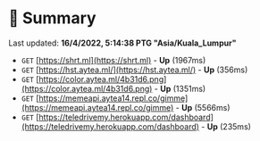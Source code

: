 # 📖 Summary
Last updated: **16/4/2022, 5:14:38 PTG "Asia/Kuala_Lumpur"**

- `GET` [https://shrt.ml](https://shrt.ml) - **Up** (1967ms)
- `GET` [https://hst.aytea.ml/](https://hst.aytea.ml/) - **Up** (356ms)
- `GET` [https://color.aytea.ml/4b31d6.png](https://color.aytea.ml/4b31d6.png) - **Up** (1351ms)
- `GET` [https://memeapi.aytea14.repl.co/gimme](https://memeapi.aytea14.repl.co/gimme) - **Up** (5566ms)
- `GET` [https://teledrivemy.herokuapp.com/dashboard](https://teledrivemy.herokuapp.com/dashboard) - **Up** (235ms)
